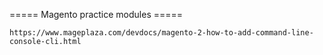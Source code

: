 ===== Magento practice modules =====

    https://www.mageplaza.com/devdocs/magento-2-how-to-add-command-line-console-cli.html
